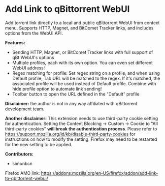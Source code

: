 # Add Link to qBittorrent WebUI

Add torrent link directly to a local and public qBittorrent WebUI from context
menu. Supports HTTP, Magnet, and BitComet Tracker links, and includes options
from the WebUI API.

__Features:__
* Sending HTTP, Magnet, or BitComet Tracker links with full support of qBt WebUI's options
* Multiple profiles, each with its own option. You can even set different WebUI address!
* Regex matching for profile: Set regex string on a profile, and when using Default profile, Tab URL will be matched to the regex. If it's matched, the associated profile will be used instead of Default profile. Combine with hide profile option to automate link sending!
* Toolbar button to open the URL defined in the "Default" profile

__Disclaimer:__ the author is not in any way affiliated with qBittorrent development
team.

__Another disclaimer:__ This extension needs to use third-party cookie setting for
authentication. Setting the Content Blocking -> Custom -> Cookie to "All third-party
cookies" __will break the authentication process__.
Please refer to https://support.mozilla.org/id/kb/disable-third-party-cookies
for instructions on how to modify the setting.
Firefox may need to be restarted for the new setting to be applied.

__Contributors:__
* simonbcn

Firefox AMO link: https://addons.mozilla.org/en-US/firefox/addon/add-link-to-qbittorrent-webui/
